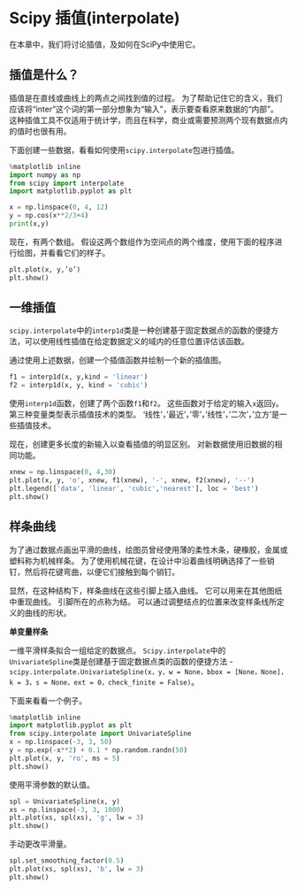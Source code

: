# Scipy 插值(interpolate)

在本章中，我们将讨论插值，及如何在SciPy中使用它。

## 插值是什么？

插值是在直线或曲线上的两点之间找到值的过程。 为了帮助记住它的含义，我们应该将“inter”这个词的第一部分想象为“输入”，表示要查看原来数据的“内部”。 这种插值工具不仅适用于统计学，而且在科学，商业或需要预测两个现有数据点内的值时也很有用。

下面创建一些数据，看看如何使用`scipy.interpolate`包进行插值。

```python
%matplotlib inline
import numpy as np
from scipy import interpolate
import matplotlib.pyplot as plt

x = np.linspace(0, 4, 12)
y = np.cos(x**2/3+4)
print(x,y)
```

现在，有两个数组。 假设这两个数组作为空间点的两个维度，使用下面的程序进行绘图，并看看它们的样子。

```python
plt.plot(x, y,’o’)
plt.show()
```

## 一维插值

`scipy.interpolate`中的`interp1d`类是一种创建基于固定数据点的函数的便捷方法，可以使用线性插值在给定数据定义的域内的任意位置评估该函数。

通过使用上述数据，创建一个插值函数并绘制一个新的插值图。

```python
f1 = interp1d(x, y,kind = 'linear')
f2 = interp1d(x, y, kind = 'cubic')
```

使用`interp1d`函数，创建了两个函数`f1`和`f2`。 这些函数对于给定的输入`x`返回`y`。 第三种变量类型表示插值技术的类型。 ‘线性’，’最近’，’零’，’线性’，’二次’，’立方’是一些插值技术。

现在，创建更多长度的新输入以查看插值的明显区别。 对新数据使用旧数据的相同功能。

```python
xnew = np.linspace(0, 4,30)
plt.plot(x, y, 'o', xnew, f1(xnew), '-', xnew, f2(xnew), '--')
plt.legend(['data', 'linear', 'cubic','nearest'], loc = 'best')
plt.show()
```

## 样条曲线

为了通过数据点画出平滑的曲线，绘图员曾经使用薄的柔性木条，硬橡胶，金属或塑料称为机械样条。 为了使用机械花键，在设计中沿着曲线明确选择了一些销钉，然后将花键弯曲，以便它们接触到每个销钉。

显然，在这种结构下，样条曲线在这些引脚上插入曲线。 它可以用来在其他图纸中重现曲线。 引脚所在的点称为结。 可以通过调整结点的位置来改变样条线所定义的曲线的形状。

**单变量样条**

一维平滑样条拟合一组给定的数据点。 `Scipy.interpolate`中的`UnivariateSpline`类是创建基于固定数据点类的函数的便捷方法 - `scipy.interpolate.UnivariateSpline(x，y，w = None，bbox = [None，None]，k = 3，s = None，ext = 0，check_finite = False)`。

下面来看看一个例子。

```python
%matplotlib inline
import matplotlib.pyplot as plt
from scipy.interpolate import UnivariateSpline
x = np.linspace(-3, 3, 50)
y = np.exp(-x**2) + 0.1 * np.random.randn(50)
plt.plot(x, y, 'ro', ms = 5)
plt.show()
```

使用平滑参数的默认值。

```python
spl = UnivariateSpline(x, y)
xs = np.linspace(-3, 3, 1000)
plt.plot(xs, spl(xs), 'g', lw = 3)
plt.show()
```

手动更改平滑量。

```python
spl.set_smoothing_factor(0.5)
plt.plot(xs, spl(xs), 'b', lw = 3)
plt.show()
```
<code class=gatsby-kernelname data-language=python></code>
